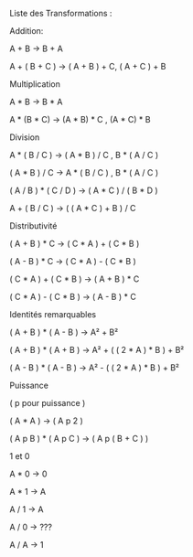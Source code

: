 Liste des Transformations :

Addition:

A + B -> B + A 

A + ( B + C ) -> ( A + B ) + C, ( A + C ) + B 

Multiplication

A * B -> B * A

A * (B * C) -> (A * B) * C , (A * C) * B

Division

A * ( B / C ) -> ( A * B ) / C , B * ( A / C )

( A * B ) / C -> A * ( B / C ) , B * ( A / C )

( A / B ) * ( C / D ) -> ( A * C ) / ( B * D )

A + ( B / C ) -> ( ( A * C ) + B ) / C


Distributivité 

( A + B ) * C -> ( C * A ) + ( C * B )

( A - B ) * C -> ( C * A ) - ( C * B )

( C * A ) + ( C * B ) -> ( A + B ) * C 

( C * A ) - ( C * B ) -> ( A - B ) * C 


Identités remarquables

( A + B ) * ( A - B ) -> A² + B²

( A + B ) * ( A + B ) -> A² + ( ( 2 * A ) * B ) + B²

( A - B ) * ( A - B ) -> A² - ( ( 2 * A ) * B ) + B²

Puissance

( p pour puissance )

( A * A ) -> ( A p 2 )

( A p B ) * ( A p C ) -> ( A p ( B + C ) )

1 et 0

A * 0 -> 0

A * 1 -> A

A / 1 -> A

A / 0 -> ???

A / A -> 1

